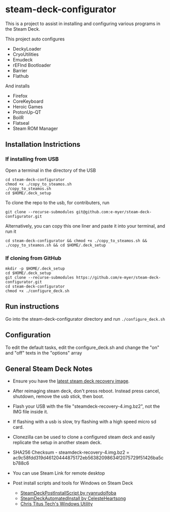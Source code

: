 # steam-deck-configurator

This is a project to assist in installing and configuring various programs in the Steam Deck.

This project auto configures

- DeckyLoader
- CryoUtilities
- Emudeck
- rEFInd Bootloader
- Barrier
- Flathub

And installs

- Firefox
- CoreKeyboard
- Heroic Games
- ProtonUp-QT
- BoilR
- Flatseal
- Steam ROM Manager

## Installation Instrictions

### If installing from USB

Open a terminal in the directory of the USB

```
cd steam-deck-configurator
chmod +x ./copy_to_steamos.sh
./copy_to_steamos.sh
cd $HOME/.deck_setup
```
To clone the repo to the usb, for contributers, run

```
git clone --recurse-submodules git@github.com:e-myer/steam-deck-configurator.git
```

Alternatively, you can copy this one liner and paste it into your terminal, and run it

```
cd steam-deck-configurator && chmod +x ./copy_to_steamos.sh && ./copy_to_steamos.sh && cd $HOME/.deck_setup
```

### If cloning from GitHub

```
mkdir -p $HOME/.deck_setup
cd $HOME/.deck_setup
git clone --recurse-submodules https://github.com/e-myer/steam-deck-configurator.git
cd steam-deck-configurator
chmod +x ./configure_deck.sh
```

## Run instructions
Go into the steam-deck-configurator directory and run
`./configure_deck.sh`

## Configuration

To edit the default tasks, edit the configure_deck.sh and change the "on" and "off" texts in the "options" array

## General Steam Deck Notes

- Ensure you have the [latest steam deck recovery image](https://help.steampowered.com/en/faqs/view/1B71-EDF2-EB6D-2BB3).
- After reimaging steam deck, don't press reboot. Instead press cancel, shutdown, remove the usb stick, then boot.
- Flash your USB with the file "steamdeck-recovery-4.img.bz2", not the IMG file inside it.
- If flashing with a usb is slow, try flashing with a high speed micro sd card.
- Clonezilla can be used to clone a configured steam deck and easily replicate the setup in another steam deck.
- SHA256 Checksum - steamdeck-recovery-4.img.bz2 = ac9c58fdd319d46120444875172eb56382098634f2075729f51426ba5cb788c6
- You can use Steam Link for remote desktop

- Post install scripts and tools for Windows on Steam Deck
  - [SteamDeckPostInstallScript by ryanrudolfoba](https://github.com/ryanrudolfoba/SteamDeckPostInstallScript)
  - [SteamDeckAutomatedInstall by CelesteHeartsong](https://github.com/CelesteHeartsong/SteamDeckAutomatedInstall)
  - [Chris Titus Tech's Windows Utility](https://github.com/ChrisTitusTech/winutil)
